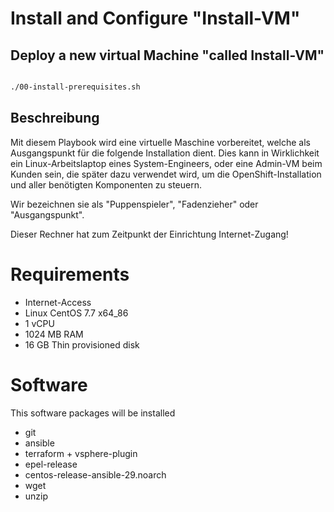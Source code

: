# Install and Configure "Install-VM"

## Deploy a new virtual Machine "called Install-VM"

```bash

./00-install-prerequisites.sh
```



## Beschreibung

Mit diesem Playbook wird eine virtuelle Maschine vorbereitet, welche als Ausgangspunkt für die folgende Installation dient. Dies kann in Wirklichkeit ein Linux-Arbeitslaptop eines System-Engineers, oder eine Admin-VM beim Kunden sein, die später dazu verwendet wird, um die OpenShift-Installation und aller benötigten Komponenten zu steuern. 

Wir bezeichnen sie als "Puppenspieler", "Fadenzieher" oder "Ausgangspunkt".

Dieser Rechner hat zum Zeitpunkt der Einrichtung Internet-Zugang!

# Requirements
- Internet-Access
- Linux CentOS 7.7 x64_86
- 1 vCPU
- 1024 MB RAM
- 16 GB Thin provisioned disk

# Software
This software packages will be installed

- git
- ansible
- terraform + vsphere-plugin
- epel-release
- centos-release-ansible-29.noarch
- wget
- unzip